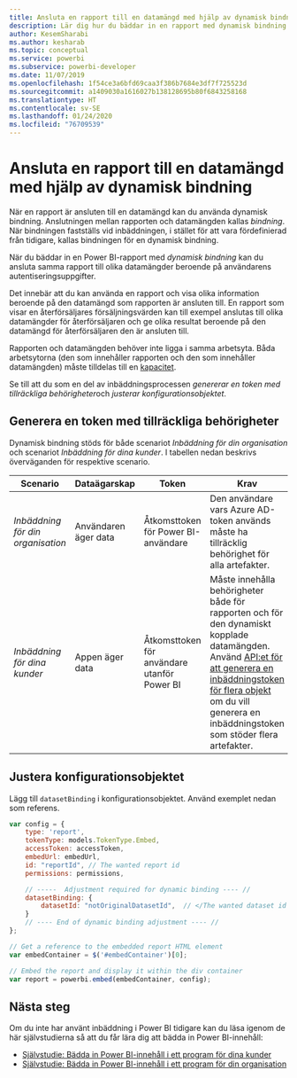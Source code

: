 ```yaml
---
title: Ansluta en rapport till en datamängd med hjälp av dynamisk bindning
description: Lär dig hur du bäddar in en rapport med dynamisk bindning.
author: KesemSharabi
ms.author: kesharab
ms.topic: conceptual
ms.service: powerbi
ms.subservice: powerbi-developer
ms.date: 11/07/2019
ms.openlocfilehash: 1f54ce3a6bfd69caa3f386b7684e3df7f725523d
ms.sourcegitcommit: a1409030a1616027b138128695b80f6843258168
ms.translationtype: HT
ms.contentlocale: sv-SE
ms.lasthandoff: 01/24/2020
ms.locfileid: "76709539"
---
```

# <a name="connect-a-report-to-a-dataset-using-dynamic-binding"></a>Ansluta en rapport till en datamängd med hjälp av dynamisk bindning 

När en rapport är ansluten till en datamängd kan du använda dynamisk bindning. Anslutningen mellan rapporten och datamängden kallas *bindning*. När bindningen fastställs vid inbäddningen, i stället för att vara fördefinierad från tidigare, kallas bindningen för en dynamisk bindning.

När du bäddar in en Power BI-rapport med *dynamisk bindning* kan du ansluta samma rapport till olika datamängder beroende på användarens autentiseringsuppgifter.

Det innebär att du kan använda en rapport och visa olika information beroende på den datamängd som rapporten är ansluten till. En rapport som visar en återförsäljares försäljningsvärden kan till exempel anslutas till olika datamängder för återförsäljaren och ge olika resultat beroende på den datamängd för återförsäljaren den är ansluten till.

Rapporten och datamängden behöver inte ligga i samma arbetsyta. Båda arbetsytorna (den som innehåller rapporten och den som innehåller datamängden) måste tilldelas till en [kapacitet](azure-pbie-create-capacity.md).

Se till att du som en del av inbäddningsprocessen *genererar en token med tillräckliga behörigheter*och *justerar konfigurationsobjektet*.

## <a name="generating-a-token-with-sufficient-permissions"></a>Generera en token med tillräckliga behörigheter

Dynamisk bindning stöds för både scenariot *Inbäddning för din organisation* och scenariot *Inbäddning för dina kunder*. I tabellen nedan beskrivs överväganden för respektive scenario.

|Scenario  |Dataägarskap  |Token  |Krav  |
|---------|---------|---------|---------|
|*Inbäddning för din organisation*    |Användaren äger data         |Åtkomsttoken för Power BI-användare         |Den användare vars Azure AD-token används måste ha tillräcklig behörighet för alla artefakter.         |
|*Inbäddning för dina kunder*     |Appen äger data         |Åtkomsttoken för användare utanför Power BI         |Måste innehålla behörigheter både för rapporten och för den dynamiskt kopplade datamängden. Använd [API:et för att generera en inbäddningstoken för flera objekt](embed-sample-for-customers.md#multiEmbedToken) om du vill generera en inbäddningstoken som stöder flera artefakter.         |

## <a name="adjusting-the-config-object"></a>Justera konfigurationsobjektet
Lägg till `datasetBinding` i konfigurationsobjektet. Använd exemplet nedan som referens.

```javascript
var config = {
    type: 'report',
    tokenType: models.TokenType.Embed,
    accessToken: accessToken,
    embedUrl: embedUrl,
    id: "reportId", // The wanted report id
    permissions: permissions,

    // -----  Adjustment required for dynamic binding ---- //
    datasetBinding: {
        datasetId: "notOriginalDatasetId",  // </The wanted dataset id
    }
    // ---- End of dynamic binding adjustment ---- //
};

// Get a reference to the embedded report HTML element
var embedContainer = $('#embedContainer')[0];

// Embed the report and display it within the div container
var report = powerbi.embed(embedContainer, config);
```

## <a name="next-steps"></a>Nästa steg

Om du inte har använt inbäddning i Power BI tidigare kan du läsa igenom de här självstudierna så att du får lära dig att bädda in Power BI-innehåll:
* [Självstudie: Bädda in Power BI-innehåll i ett program för dina kunder](embed-sample-for-customers.md)
* [Självstudie: Bädda in Power BI-innehåll i ett program för din organisation](embed-sample-for-your-organization.md)